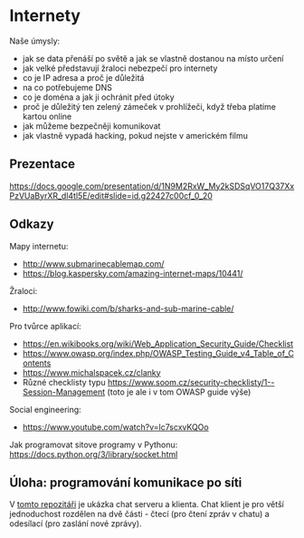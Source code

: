 # Internety

Naše úmysly:

* jak se data přenáší po světě a jak se vlastně dostanou na místo určení
* jak velké představují žraloci nebezpečí pro internety
* co je IP adresa a proč je důležitá
* na co potřebujeme DNS
* co je doména a jak ji ochránit před útoky
* proč je důležitý ten zelený zámeček v prohlížeči, když třeba platíme kartou online
* jak můžeme bezpečněji komunikovat
* jak vlastně vypadá hacking, pokud nejste v americkém filmu

## Prezentace

https://docs.google.com/presentation/d/1N9M2RxW_My2kSDSqVO17Q37XxPzVUaByrXR_dl4tl5E/edit#slide=id.g22427c00cf_0_20

## Odkazy

Mapy internetu:
* http://www.submarinecablemap.com/
* https://blog.kaspersky.com/amazing-internet-maps/10441/

Žraloci:
* http://www.fowiki.com/b/sharks-and-sub-marine-cable/


Pro tvůrce aplikací:
* https://en.wikibooks.org/wiki/Web_Application_Security_Guide/Checklist
* https://www.owasp.org/index.php/OWASP_Testing_Guide_v4_Table_of_Contents
* https://www.michalspacek.cz/clanky
* Různé checklisty typu https://www.soom.cz/security-checklisty/1--Session-Management (toto je ale i v tom OWASP guide výše)


Social engineering:
* https://www.youtube.com/watch?v=lc7scxvKQOo


Jak programovat sitove programy v Pythonu: https://docs.python.org/3/library/socket.html


## Úloha: programování komunikace po síti

V [tomto repozitáři](https://github.com/messa/talks/tree/master/2017-05-20_Pyworking-Internety) je ukázka chat serveru a klienta. Chat klient je pro větší jednoduchost rozdělen na dvě části - čtecí (pro čtení zpráv v chatu) a odesílací (pro zaslání nové zprávy).

